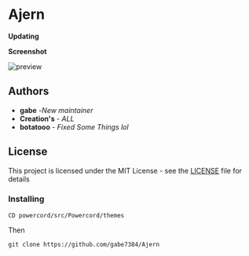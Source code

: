 # Ajern

**Updating**

**Screenshot** 

![preview](https://media.discordapp.net/attachments/819811164283207720/933169700886704158/unknown.png?width=1244&height=670)
## Authors
* **gabe** -*New maintainer*
* **Creation's** - *ALL*
* **botatooo** - *Fixed Some Things lol*

## License

This project is licensed under the MIT License - see the [LICENSE](LICENSE) file for details

### Installing
```
CD powercord/src/Powercord/themes
```
Then
```
git clone https://github.com/gabe7384/Ajern
```
